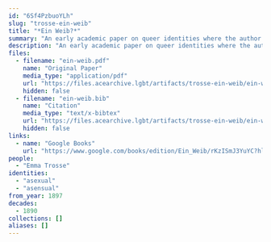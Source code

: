 ```yaml
---
id: "6Sf4PzbuoYLh"
slug: "trosse-ein-weib"
title: "*Ein Weib?*"
summary: "An early academic paper on queer identities where the author self-identities as asexual"
description: "An early academic paper on queer identities where the author discusses asexuality using the label *sinnlichkeitslosigkeit* (asensuality) and self-identifies as such"
files:
  - filename: "ein-weib.pdf"
    name: "Original Paper"
    media_type: "application/pdf"
    url: "https://files.acearchive.lgbt/artifacts/trosse-ein-weib/ein-weib.pdf"
    hidden: false
  - filename: "ein-weib.bib"
    name: "Citation"
    media_type: "text/x-bibtex"
    url: "https://files.acearchive.lgbt/artifacts/trosse-ein-weib/ein-weib.bib"
    hidden: false
links:
  - name: "Google Books"
    url: "https://www.google.com/books/edition/Ein_Weib/rKzISmJ3YuYC?hl=en"
people:
  - "Emma Trosse"
identities:
  - "asexual"
  - "asensual"
from_year: 1897
decades:
  - 1890
collections: []
aliases: []
---
```

